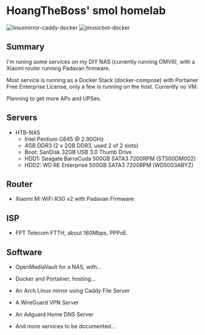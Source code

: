 # HoangTheBoss' smol homelab

![linuxmirror-caddy-docker](https://github.com/HoangTheBoss/homelab/actions/workflows/linuxmirror-caddy-docker.yml/badge.svg)
![jmusicbot-docker](https://github.com/HoangTheBoss/homelab/actions/workflows/jmusicbot-docker.yml/badge.svg)

## Summary

I'm runing some services on my DIY NAS (currently running OMV6), with a Xiaomi router running Padavan firmware.

Most service is running as a Docker Stack (docker-compose) with Portainer Free Enterprise License, only a few is running on the host. Currently no VM.

Planning to get more APs and UPSes.

## Servers

- HTB-NAS
  - Intel Pentium G645 @ 2.90GHz
  - 4GB DDR3 (2 x 2GB DDR3, used 2 of 2 slots)
  - Boot: SanDisk 32GB USB 3.0 Thumb Drive
  - HDD1: Seagate BarraCuda 500GB SATA3 7200RPM (ST500DM002)
  - HDD2: WD RE Enterprise 500GB SATA3 7200RPM (WD5003ABYZ)

## Router

- Xiaomi Mi WiFi R3G v2 with Padavan Firmware

## ISP

- FPT Telecom FTTH, about 160Mbps, PPPoE.

## Software

- OpenMediaVault for a NAS, with...

- Docker and Portainer, hosting...

- An Arch Linux mirror using Caddy File Server

- A WireGuard VPN Server

- An Adguard Home DNS Server

- And more services to be documented...

# 
